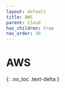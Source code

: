 ```yaml
---
layout: default
title: AWS
parent: Cloud
has_children: true
nav_order: 30
---
```


# AWS

{: .no_toc .text-delta }
